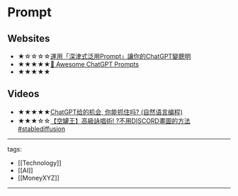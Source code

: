 # Prompt

## Websites
* ★☆☆☆☆[運用「深津式泛用Prompt」讓你的ChatGPT變聰明](https://h9856.gameqb.net/2023/03/01/fukatsu-prompt/)
* ★★★★★[🧠 Awesome ChatGPT Prompts](https://prompts.chat/)
* ★★★★★[](https://prompthero.com/)

## Videos
* ★★★★★[ChatGPT给的机会, 你能抓住吗? (自然语言编程)](https://youtu.be/KoT08Kno10A)
* ★★★☆☆[【空罐王】高級詠唱術! ?不用DISCORD畫圖的方法 #stablediffusion](https://youtu.be/hOTKiuA61v0)

---
tags:
  - [[Technology]]
  - [[AI]]
  - [[MoneyXYZ]]

---